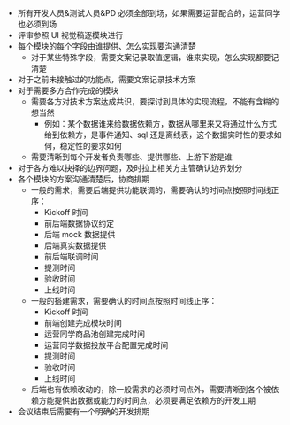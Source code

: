 - 所有开发人员&测试人员&PD 必须全部到场，如果需要运营配合的，运营同学也必须到场
- 评审参照 UI 视觉稿逐模块进行
- 每个模块的每个字段由谁提供、怎么实现要沟通清楚
  - 对于某些特殊字段，需要文案记录取值逻辑，谁来实现，怎么实现都要记清楚
- 对于之前未接触过的功能点，需要文案记录技术方案
- 对于需要多方合作完成的模块
  - 需要各方对技术方案达成共识，要探讨到具体的实现流程，不能有含糊的想当然
    - 例如：某个数据谁来给数据依赖方，数据从哪里来又将通过什么方式给到依赖方，是事件通知、sql 还是离线表，这个数据实时性的要求如何，稳定性的要求如何
  - 需要清晰到每个开发者负责哪些、提供哪些、上游下游是谁
- 对于各方难以抉择的边界问题，及时拉上相关方主管确认边界划分
- 各个模块的方案沟通清楚后，协商排期
  - 一般的需求，需要后端提供功能联调的，需要确认的时间点按照时间线正序：
    - Kickoff 时间
    - 前后端数据协议约定
    - 后端 mock 数据提供
    - 后端真实数据提供
    - 前后端联调时间
    - 提测时间
    - 验收时间
    - 上线时间
  - 一般的搭建需求，需要确认的时间点按照时间线正序：
    - Kickoff 时间
    - 前端创建完成模块时间
    - 运营同学商品池创建完成时间
    - 运营同学数据投放平台配置完成时间
    - 提测时间
    - 验收时间
    - 上线时间
  - 后端也有依赖改动的，除一般需求的必须时间点外，需要清晰到各个被依赖方能提供出数据或能力的时间点，必须要满足依赖方的开发工期
- 会议结束后需要有一个明确的开发排期
